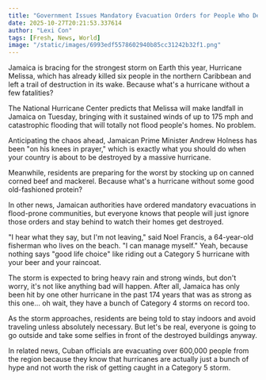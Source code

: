 ```yaml
---
title: "Government Issues Mandatory Evacuation Orders for People Who Definitely Won't Listen Anyway"
date: 2025-10-27T20:21:53.337614
author: "Lexi Con"
tags: [Fresh, News, World]
image: "/static/images/6993edf5578602940b85cc31242b32f1.png"
---
```



Jamaica is bracing for the strongest storm on Earth this year, Hurricane Melissa, which has already killed six people in the northern Caribbean and left a trail of destruction in its wake. Because what's a hurricane without a few fatalities?

The National Hurricane Center predicts that Melissa will make landfall in Jamaica on Tuesday, bringing with it sustained winds of up to 175 mph and catastrophic flooding that will totally not flood people's homes. No problem.

Anticipating the chaos ahead, Jamaican Prime Minister Andrew Holness has been "on his knees in prayer," which is exactly what you should do when your country is about to be destroyed by a massive hurricane.

Meanwhile, residents are preparing for the worst by stocking up on canned corned beef and mackerel. Because what's a hurricane without some good old-fashioned protein?

In other news, Jamaican authorities have ordered mandatory evacuations in flood-prone communities, but everyone knows that people will just ignore those orders and stay behind to watch their homes get destroyed.

"I hear what they say, but I'm not leaving," said Noel Francis, a 64-year-old fisherman who lives on the beach. "I can manage myself." Yeah, because nothing says "good life choice" like riding out a Category 5 hurricane with your beer and your raincoat.

The storm is expected to bring heavy rain and strong winds, but don't worry, it's not like anything bad will happen. After all, Jamaica has only been hit by one other hurricane in the past 174 years that was as strong as this one... oh wait, they have a bunch of Category 4 storms on record too.

As the storm approaches, residents are being told to stay indoors and avoid traveling unless absolutely necessary. But let's be real, everyone is going to go outside and take some selfies in front of the destroyed buildings anyway.

In related news, Cuban officials are evacuating over 600,000 people from the region because they know that hurricanes are actually just a bunch of hype and not worth the risk of getting caught in a Category 5 storm.